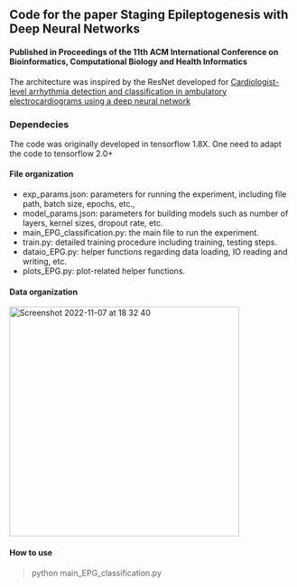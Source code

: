 ## Code for the paper Staging Epileptogenesis with Deep Neural Networks
#### Published in Proceedings of the 11th ACM International Conference on Bioinformatics, Computational Biology and Health Informatics

The architecture was inspired by the ResNet developed for [Cardiologist-level arrhythmia detection and classification in ambulatory electrocardiograms using a deep neural network](https://www.nature.com/articles/s41591-018-0268-3?source=techstories.org
) 

### Dependecies
The code was originally developed in tensorflow 1.8X. One need to adapt the code to tensorflow 2.0+

#### File organization
* exp_params.json: parameters for running the experiment, including file path, batch size, epochs, etc., 
* model_params.json: parameters for building models such as number of layers, kernel sizes, dropout rate, etc.
* main_EPG_classification.py: the main file to run the experiment.
* train.py: detailed training procedure including training, testing steps.
* dataio_EPG.py: helper functions regarding data loading, IO reading and writing, etc.
* plots_EPG.py: plot-related helper functions.

#### Data organization
<img width="407" alt="Screenshot 2022-11-07 at 18 32 40" src="https://user-images.githubusercontent.com/22638701/200376688-f6c0c338-d639-4da1-831c-469d48242fed.png">

#### How to use
> python main_EPG_classification.py
